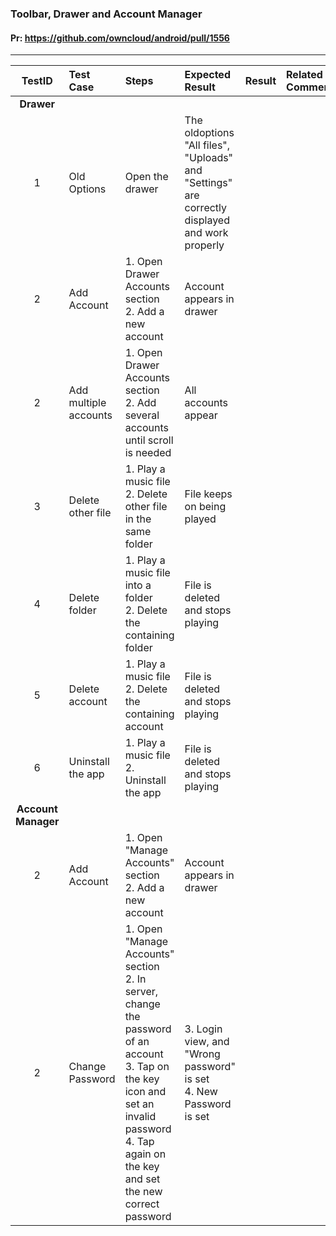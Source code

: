 ###  Toolbar, Drawer and Account Manager

#### Pr: https://github.com/owncloud/android/pull/1556



---

 
| TestID | Test Case | Steps | Expected Result | Result | Related Comment |
| :----: | :-------- | :---- | :-------------- | :----: | :------ |
|**Drawer**||||||
| 1 | Old Options | Open the drawer | The oldoptions "All files", "Uploads" and "Settings" are correctly displayed and work properly |  |  |
| 2 | Add Account | 1. Open Drawer Accounts section<br>2. Add a new account | Account appears in drawer  |  |  |
| 2 | Add multiple accounts | 1. Open Drawer Accounts section<br>2. Add several accounts until scroll is needed| All accounts appear |  |  |
| 3 | Delete other file | 1. Play a music file<br>2. Delete other file in the same folder | File keeps on being played |  |  |
| 4 | Delete folder | 1. Play a music file into a folder<br>2. Delete the containing folder | File is deleted and stops playing |  |  |
| 5 | Delete account | 1. Play a music file<br>2. Delete the containing account | File is deleted and stops playing |  |  |
| 6 | Uninstall the app | 1. Play a music file<br>2. Uninstall the app | File is deleted and stops playing |  |  |
|**Account Manager**||||||
| 2 | Add Account | 1. Open "Manage Accounts" section<br>2. Add a new account | Account appears in drawer |  |  |
| 2 | Change Password | 1. Open "Manage Accounts" section<br>2. In server, change the password of an account<br>3. Tap on the key icon and set an invalid password<br>4. Tap again on the key and set the new correct password | 3. Login view, and "Wrong password" is set<br>4. New Password is set |  |  |